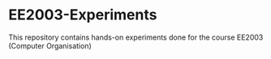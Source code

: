 # EE2003-Experiments
This repository contains hands-on experiments done for the course EE2003 (Computer Organisation)
